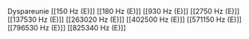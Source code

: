 Dyspareunie
[[150 Hz (E)]]
[[180 Hz (E)]]
[[930 Hz (E)]]
[[2750 Hz (E)]]
[[137530 Hz (E)]]
[[263020 Hz (E)]]
[[402500 Hz (E)]]
[[571150 Hz (E)]]
[[796530 Hz (E)]]
[[825340 Hz (E)]]